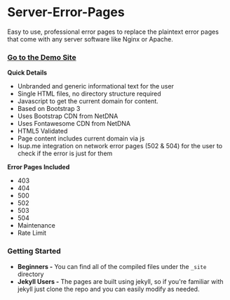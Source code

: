 Server-Error-Pages
==================

Easy to use, professional error pages to replace the plaintext error pages that come with any server software like Nginx or Apache.

### [Go to the Demo Site](http://kenetik.github.io/server-error-pages/)

**Quick Details**
* Unbranded and generic informational text for the user
* Single HTML files, no directory structure required
* Javascript to get the current domain for content.
* Based on Bootstrap 3
* Uses Bootstrap CDN from NetDNA
* Uses Fontawesome CDN from NetDNA
* HTML5 Validated
* Page content includes current domain via js
* Isup.me integration on network error pages (502 & 504) for the user to check if the error is just for them

**Error Pages Included**
* 403
* 404
* 500
* 502
* 503
* 504
* Maintenance
* Rate Limit

### Getting Started
* **Beginners -** You can find all of the compiled files under the `_site` directory
* **Jekyll Users -** The pages are built using jekyll, so if you're familiar with jekyll just clone the repo and you can easily modify as needed.
